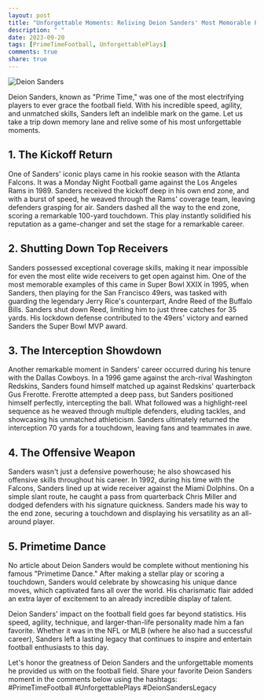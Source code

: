 ```yaml
---
layout: post
title: "Unforgettable Moments: Reliving Deion Sanders' Most Memorable Plays on the Football Field"
description: " "
date: 2023-09-20
tags: [PrimeTimeFootball, UnforgettablePlays]
comments: true
share: true
---
```


![Deion Sanders](https://source.unsplash.com/1600x900/?football)

Deion Sanders, known as "Prime Time," was one of the most electrifying players to ever grace the football field. With his incredible speed, agility, and unmatched skills, Sanders left an indelible mark on the game. Let us take a trip down memory lane and relive some of his most unforgettable moments.

## **1. The Kickoff Return**

One of Sanders' iconic plays came in his rookie season with the Atlanta Falcons. It was a Monday Night Football game against the Los Angeles Rams in 1989. Sanders received the kickoff deep in his own end zone, and with a burst of speed, he weaved through the Rams' coverage team, leaving defenders grasping for air. Sanders dashed all the way to the end zone, scoring a remarkable 100-yard touchdown. This play instantly solidified his reputation as a game-changer and set the stage for a remarkable career.

## **2. Shutting Down Top Receivers**

Sanders possessed exceptional coverage skills, making it near impossible for even the most elite wide receivers to get open against him. One of the most memorable examples of this came in Super Bowl XXIX in 1995, when Sanders, then playing for the San Francisco 49ers, was tasked with guarding the legendary Jerry Rice's counterpart, Andre Reed of the Buffalo Bills. Sanders shut down Reed, limiting him to just three catches for 35 yards. His lockdown defense contributed to the 49ers' victory and earned Sanders the Super Bowl MVP award.

## **3. The Interception Showdown**

Another remarkable moment in Sanders' career occurred during his tenure with the Dallas Cowboys. In a 1996 game against the arch-rival Washington Redskins, Sanders found himself matched up against Redskins' quarterback Gus Frerotte. Frerotte attempted a deep pass, but Sanders positioned himself perfectly, intercepting the ball. What followed was a highlight-reel sequence as he weaved through multiple defenders, eluding tackles, and showcasing his unmatched athleticism. Sanders ultimately returned the interception 70 yards for a touchdown, leaving fans and teammates in awe.

## **4. The Offensive Weapon**

Sanders wasn't just a defensive powerhouse; he also showcased his offensive skills throughout his career. In 1992, during his time with the Falcons, Sanders lined up at wide receiver against the Miami Dolphins. On a simple slant route, he caught a pass from quarterback Chris Miller and dodged defenders with his signature quickness. Sanders made his way to the end zone, securing a touchdown and displaying his versatility as an all-around player.

## **5. Primetime Dance**

No article about Deion Sanders would be complete without mentioning his famous "Primetime Dance." After making a stellar play or scoring a touchdown, Sanders would celebrate by showcasing his unique dance moves, which captivated fans all over the world. His charismatic flair added an extra layer of excitement to an already incredible display of talent.

Deion Sanders' impact on the football field goes far beyond statistics. His speed, agility, technique, and larger-than-life personality made him a fan favorite. Whether it was in the NFL or MLB (where he also had a successful career), Sanders left a lasting legacy that continues to inspire and entertain football enthusiasts to this day.

Let's honor the greatness of Deion Sanders and the unforgettable moments he provided us with on the football field. Share your favorite Deion Sanders moment in the comments below using the hashtags:  
#PrimeTimeFootball #UnforgettablePlays #DeionSandersLegacy